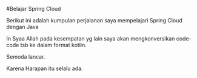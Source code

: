 #Belajar Spring Cloud

Berikut ini adalah kumpulan perjalanan saya mempelajari Spring Cloud dengan Java

In Syaa Allah pada kesempatan yg lain saya akan mengkonversikan code-code tsb ke dalam format kotlin.


Semoda lancar.

Karena Harapan itu selalu ada.
